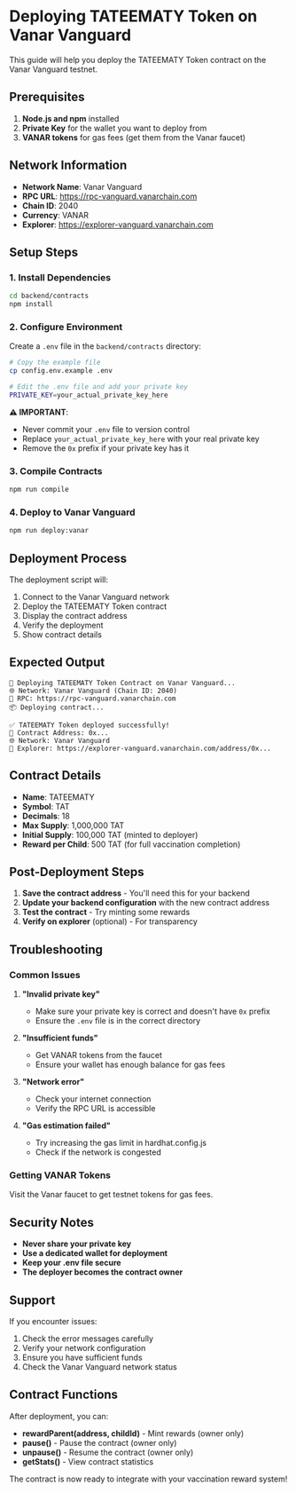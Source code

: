 # Deploying TATEEMATY Token on Vanar Vanguard

This guide will help you deploy the TATEEMATY Token contract on the Vanar Vanguard testnet.

## Prerequisites

1. **Node.js and npm** installed
2. **Private Key** for the wallet you want to deploy from
3. **VANAR tokens** for gas fees (get them from the Vanar faucet)

## Network Information

- **Network Name**: Vanar Vanguard
- **RPC URL**: https://rpc-vanguard.vanarchain.com
- **Chain ID**: 2040
- **Currency**: VANAR
- **Explorer**: https://explorer-vanguard.vanarchain.com

## Setup Steps

### 1. Install Dependencies

```bash
cd backend/contracts
npm install
```

### 2. Configure Environment

Create a `.env` file in the `backend/contracts` directory:

```bash
# Copy the example file
cp config.env.example .env

# Edit the .env file and add your private key
PRIVATE_KEY=your_actual_private_key_here
```

**⚠️ IMPORTANT**: 
- Never commit your `.env` file to version control
- Replace `your_actual_private_key_here` with your real private key
- Remove the `0x` prefix if your private key has it

### 3. Compile Contracts

```bash
npm run compile
```

### 4. Deploy to Vanar Vanguard

```bash
npm run deploy:vanar
```

## Deployment Process

The deployment script will:

1. Connect to the Vanar Vanguard network
2. Deploy the TATEEMATY Token contract
3. Display the contract address
4. Verify the deployment
5. Show contract details

## Expected Output

```
🚀 Deploying TATEEMATY Token Contract on Vanar Vanguard...
🌐 Network: Vanar Vanguard (Chain ID: 2040)
🔗 RPC: https://rpc-vanguard.vanarchain.com
📦 Deploying contract...

✅ TATEEMATY Token deployed successfully!
📍 Contract Address: 0x...
🌐 Network: Vanar Vanguard
🔗 Explorer: https://explorer-vanguard.vanarchain.com/address/0x...
```

## Contract Details

- **Name**: TATEEMATY
- **Symbol**: TAT
- **Decimals**: 18
- **Max Supply**: 1,000,000 TAT
- **Initial Supply**: 100,000 TAT (minted to deployer)
- **Reward per Child**: 500 TAT (for full vaccination completion)

## Post-Deployment Steps

1. **Save the contract address** - You'll need this for your backend
2. **Update your backend configuration** with the new contract address
3. **Test the contract** - Try minting some rewards
4. **Verify on explorer** (optional) - For transparency

## Troubleshooting

### Common Issues

1. **"Invalid private key"**
   - Make sure your private key is correct and doesn't have `0x` prefix
   - Ensure the `.env` file is in the correct directory

2. **"Insufficient funds"**
   - Get VANAR tokens from the faucet
   - Ensure your wallet has enough balance for gas fees

3. **"Network error"**
   - Check your internet connection
   - Verify the RPC URL is accessible

4. **"Gas estimation failed"**
   - Try increasing the gas limit in hardhat.config.js
   - Check if the network is congested

### Getting VANAR Tokens

Visit the Vanar faucet to get testnet tokens for gas fees.

## Security Notes

- **Never share your private key**
- **Use a dedicated wallet for deployment**
- **Keep your .env file secure**
- **The deployer becomes the contract owner**

## Support

If you encounter issues:

1. Check the error messages carefully
2. Verify your network configuration
3. Ensure you have sufficient funds
4. Check the Vanar Vanguard network status

## Contract Functions

After deployment, you can:

- **rewardParent(address, childId)** - Mint rewards (owner only)
- **pause()** - Pause the contract (owner only)
- **unpause()** - Resume the contract (owner only)
- **getStats()** - View contract statistics

The contract is now ready to integrate with your vaccination reward system!
